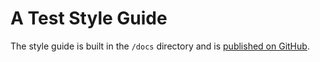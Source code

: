 # A Test Style Guide

The style guide is built in the `/docs` directory and is [published on GitHub](https://johnalbin.github.io/atest/).
